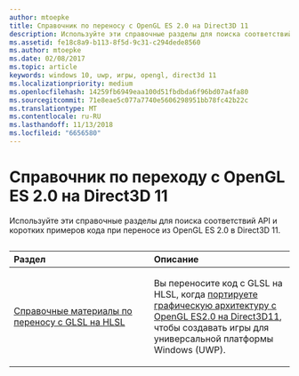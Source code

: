 ```yaml
---
author: mtoepke
title: Справочник по переносу с OpenGL ES 2.0 на Direct3D 11
description: Используйте эти справочные разделы для поиска соответствий API и коротких примеров кода при переносе из OpenGL ES 2.0 в Direct3D 11.
ms.assetid: fe18c8a9-b113-8f5d-9c31-c294dede8560
ms.author: mtoepke
ms.date: 02/08/2017
ms.topic: article
keywords: windows 10, uwp, игры, opengl, direct3d 11
ms.localizationpriority: medium
ms.openlocfilehash: 14259fb6949eaa100d51fbdbda6f96bd07a4fa80
ms.sourcegitcommit: 71e8eae5c077a7740e5606298951bb78fc42b22c
ms.translationtype: MT
ms.contentlocale: ru-RU
ms.lasthandoff: 11/13/2018
ms.locfileid: "6656580"
---
```

# <a name="opengl-es-20-to-direct3d-11-reference"></a>Справочник по переходу с OpenGL ES 2.0 на Direct3D 11



Используйте эти справочные разделы для поиска соответствий API и коротких примеров кода при переносе из OpenGL ES 2.0 в Direct3D 11.
## 
<table>
<colgroup>
<col width="50%" />
<col width="50%" />
</colgroup>
<thead>
<tr class="header">
<th align="left">Раздел</th>
<th align="left">Описание</th>
</tr>
</thead>
<tbody>
<tr class="odd">
<td align="left"><p><a href="glsl-to-hlsl-reference.md">Справочные материалы по переносу с GLSL на HLSL</a></p></td>
<td align="left"><p>Вы переносите код с GLSL на HLSL, когда <a href="port-from-opengl-es-2-0-to-directx-11-1.md">портируете графическую архитектуру с OpenGL ES2.0 на Direct3D11</a>, чтобы создавать игры для универсальной платформы Windows (UWP).</p></td>
</tr>
</tbody>
</table>

 

 

 




